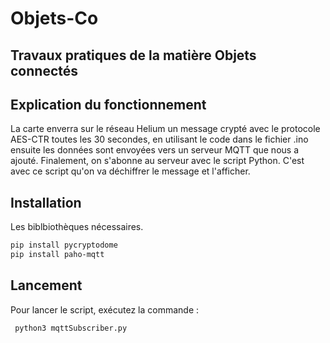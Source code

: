 # Objets-Co
Travaux pratiques de la matière Objets connectés
------------------------------------------------

## Explication du fonctionnement

La carte enverra sur le réseau Helium un message crypté avec le protocole AES-CTR toutes les 30 secondes, en utilisant le code dans le fichier .ino ensuite les données sont envoyées vers un serveur MQTT que nous a ajouté.
Finalement, on s'abonne au serveur avec le script Python. C'est avec ce script qu'on va déchiffrer le message et l'afficher.

## Installation

Les biblbiothèques nécessaires.
```bash
pip install pycryptodome
pip install paho-mqtt
```
## Lancement

Pour lancer le script, exécutez la commande :
```python
 python3 mqttSubscriber.py
```
